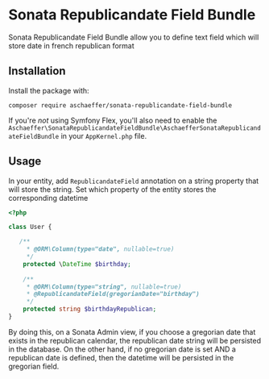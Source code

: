 # Sonata Republicandate Field Bundle

Sonata Republicandate Field Bundle allow you to define text field which will store date in french republican format  


## Installation

Install the package with:

```console
composer require aschaeffer/sonata-republicandate-field-bundle
```

If you're *not* using Symfony Flex, you'll also need to enable the `Aschaeffer\SonataRepublicandateFieldBundle\AschaefferSonataRepublicandateFieldBundle` in your `AppKernel.php` file.

## Usage

In your entity, add `RepublicandateField` annotation on a string property that will store the string. Set which property of the entity stores the corresponding datetime 

```php
<?php

class User {

   /**
     * @ORM\Column(type="date", nullable=true)
     */
    protected \DateTime $birthday;
       
    /**
     * @ORM\Column(type="string", nullable=true)
     * @RepublicandateField(gregorianDate="birthday")
     */
    protected string $birthdayRepublican;
}
```

By doing this, on a Sonata Admin view, if you choose a gregorian date that exists in the republican calendar, the republican date string will be persisted in the database. On the other hand, if no gregorian date is set AND a republican date is defined, then the datetime will be persisted in the gregorian field.